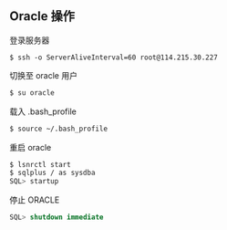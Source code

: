 ## Oracle 操作

登录服务器

```
$ ssh -o ServerAliveInterval=60 root@114.215.30.227
```

切换至 oracle 用户

```bash
$ su oracle
```

载入 .bash_profile

```bash
$ source ~/.bash_profile
```

重启 oracle 

```bash
$ lsnrctl start
$ sqlplus / as sysdba
SQL> startup
```

停止 ORACLE

```SQL
SQL> shutdown immediate
```



